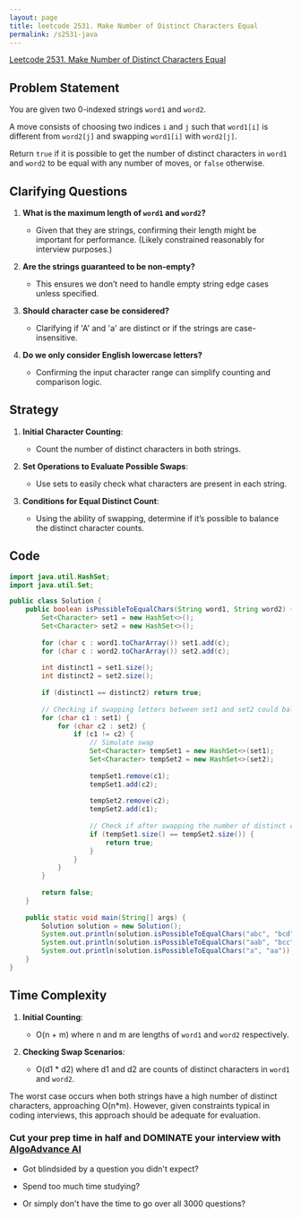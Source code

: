 ```yaml
---
layout: page
title: leetcode 2531. Make Number of Distinct Characters Equal
permalink: /s2531-java
---
```

[Leetcode 2531. Make Number of Distinct Characters Equal](https://algoadvance.github.io/algoadvance/l2531)
## Problem Statement

You are given two 0-indexed strings `word1` and `word2`.

A move consists of choosing two indices `i` and `j` such that `word1[i]` is different from `word2[j]` and swapping `word1[i]` with `word2[j]`.

Return `true` if it is possible to get the number of distinct characters in `word1` and `word2` to be equal with any number of moves, or `false` otherwise.

## Clarifying Questions

1. **What is the maximum length of `word1` and `word2`?**
   - Given that they are strings, confirming their length might be important for performance. (Likely constrained reasonably for interview purposes.)

2. **Are the strings guaranteed to be non-empty?**
   - This ensures we don’t need to handle empty string edge cases unless specified.

3. **Should character case be considered?**
   - Clarifying if 'A' and 'a' are distinct or if the strings are case-insensitive.

4. **Do we only consider English lowercase letters?**
   - Confirming the input character range can simplify counting and comparison logic.

## Strategy

1. **Initial Character Counting**: 
   - Count the number of distinct characters in both strings.
  
2. **Set Operations to Evaluate Possible Swaps**:
   - Use sets to easily check what characters are present in each string.
  
3. **Conditions for Equal Distinct Count**:
   - Using the ability of swapping, determine if it’s possible to balance the distinct character counts.

## Code

```java
import java.util.HashSet;
import java.util.Set;

public class Solution {
    public boolean isPossibleToEqualChars(String word1, String word2) {
        Set<Character> set1 = new HashSet<>();
        Set<Character> set2 = new HashSet<>();
        
        for (char c : word1.toCharArray()) set1.add(c);
        for (char c : word2.toCharArray()) set2.add(c);
        
        int distinct1 = set1.size();
        int distinct2 = set2.size();
        
        if (distinct1 == distinct2) return true;
        
        // Checking if swapping letters between set1 and set2 could balance the characters
        for (char c1 : set1) {
            for (char c2 : set2) {
                if (c1 != c2) {
                    // Simulate swap
                    Set<Character> tempSet1 = new HashSet<>(set1);
                    Set<Character> tempSet2 = new HashSet<>(set2);
                    
                    tempSet1.remove(c1);
                    tempSet1.add(c2);
                    
                    tempSet2.remove(c2);
                    tempSet2.add(c1);
                    
                    // Check if after swapping the number of distinct characters are equal
                    if (tempSet1.size() == tempSet2.size()) {
                        return true;
                    }
                }
            }
        }
        
        return false;
    }
    
    public static void main(String[] args) {
        Solution solution = new Solution();
        System.out.println(solution.isPossibleToEqualChars("abc", "bcd")); // False
        System.out.println(solution.isPossibleToEqualChars("aab", "bcc")); // True
        System.out.println(solution.isPossibleToEqualChars("a", "aa")); // True
    }
}
```

## Time Complexity

1. **Initial Counting**: 
   - O(n + m) where n and m are lengths of `word1` and `word2` respectively.

2. **Checking Swap Scenarios**:
   - O(d1 * d2) where d1 and d2 are counts of distinct characters in `word1` and `word2`.

The worst case occurs when both strings have a high number of distinct characters, approaching O(n*m). However, given constraints typical in coding interviews, this approach should be adequate for evaluation.


### Cut your prep time in half and DOMINATE your interview with [AlgoAdvance AI](https://algoAdvance.com)

- Got blindsided by a question you didn't expect?

- Spend too much time studying?

- Or simply don't have the time to go over all 3000 questions?

